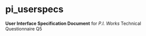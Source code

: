 # pi_userspecs
**User Interface Specification Document** for *P.I. Works* Technical Questionnaire Q5

